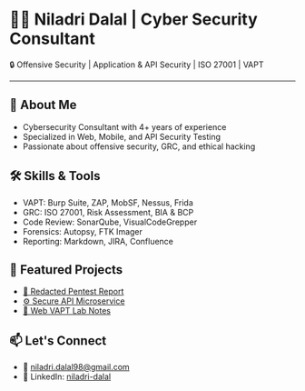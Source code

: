 # 👨‍💻 Niladri Dalal | Cyber Security Consultant

🔒 Offensive Security | Application & API Security | ISO 27001 | VAPT

---

## 🚀 About Me
- Cybersecurity Consultant with 4+ years of experience
- Specialized in Web, Mobile, and API Security Testing
- Passionate about offensive security, GRC, and ethical hacking

## 🛠️ Skills & Tools
- VAPT: Burp Suite, ZAP, MobSF, Nessus, Frida
- GRC: ISO 27001, Risk Assessment, BIA & BCP
- Code Review: SonarQube, VisualCodeGrepper
- Forensics: Autopsy, FTK Imager
- Reporting: Markdown, JIRA, Confluence

## 📂 Featured Projects
- [🔐 Redacted Pentest Report](link-to-report)
- [⚙️ Secure API Microservice](link-to-repo)
- [🧪 Web VAPT Lab Notes](link-to-repo)

## 📫 Let's Connect
- 📧 niladri.dalal98@gmail.com
- 💼 LinkedIn: [niladri-dalal](https://www.linkedin.com/in/niladri-dalal-70744b1a2/)
